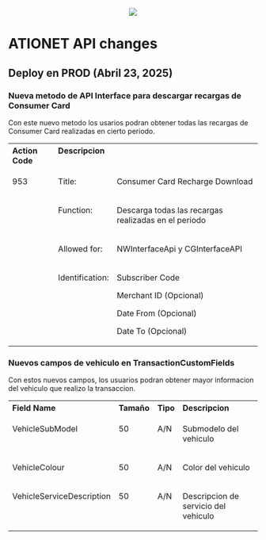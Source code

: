 <p align="center">
  <img src="https://github.com/Ationet/ationetdocs/raw/master/Content/Images/ATIOnetLogo_250x70.png" />
</p>

# ATIONET API changes 

## Deploy en PROD (Abril 23, 2025)

### Nueva metodo de API Interface para descargar recargas de Consumer Card
Con este nuevo metodo los usarios podran obtener todas las recargas de Consumer Card realizadas en cierto periodo.

<table>
  <tr valign="top">
		<th align="left">
			Action Code
		</th>
		<th colspan="2" align="left">
			Descripcion
		</th>
	</tr>
<tr valign="top">
		<td rowspan="4">
			<p>953</p>
		</td>
		<td>
			<p>Title:</p>
		</td>
		<td>
			<p>Consumer Card Recharge Download</p>
		</td>
	</tr>
	<tr valign="top">
		<td>
			<p>Function:</p>
		</td>
		<td>
			<p>Descarga todas las recargas realizadas en el periodo</p>
		</td>
	</tr>
	<tr valign="top">
		<td>
			<p>Allowed for:</p>
		</td>
		<td>
			<p>NWInterfaceApi y CGInterfaceAPI </p>
		</td>
	</tr>
	<tr valign="top">
		<td>
			<p>Identification:</p>
		</td>
		<td>
			<p>Subscriber Code</p>
			<p>Merchant ID (Opcional)</p>
      <p>Date From (Opcional)</p>
			<p>Date To (Opcional)</p>
		</td>
</table>

### Nuevos campos de vehiculo en TransactionCustomFields
Con estos nuevos campos, los usuarios podran obtener mayor informacion del vehiculo que realizo la transaccion.

<table>
  <tr valign="top">
			<th align="left">
				Field Name
			</th>
			<th align="left">
				Tamaño
			</th>
			<th align="left">
				Tipo
			</th>
			<th align="left">
				Descripcion
			</th>
		</tr>
  <tr valign="top">
			<td>
				<p align="left">VehicleSubModel</p>
			</td>
			<td>
				<p align="left">50</p>
			</td>
			<td>
				<p align="left">A/N</p>
			</td>
			<td>
				<p align="left">Submodelo del vehiculo</p>
			</td>
		</tr>
<tr valign="top">
			<td>
				<p align="left">VehicleColour</p>
			</td>
			<td>
				<p align="left">50</p>
			</td>
			<td>
				<p align="left">A/N</p>
			</td>
			<td>
				<p align="left">Color del vehiculo</p>
			</td>
		</tr>
		<tr valign="top">
			<td>
				<p align="left">VehicleServiceDescription</p>
			</td>
			<td>
				<p align="left">50</p>
			</td>
			<td>
				<p align="left">A/N</p>
			</td>
			<td>
				<p align="left">Descripcion de servicio del vehiculo</p>
			</td>
		</tr>
</table>
